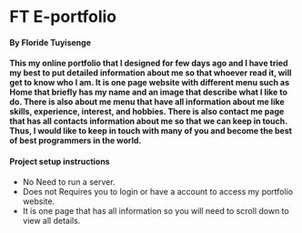 # FT E-portfolio
#### By Floride Tuyisenge
#### This my online portfolio that I designed for few days ago and I have tried my best to put detailed information about me so that whoever read it, will get to know who I am. It is one page website with different menu such as Home that briefly has my name and an image that describe what I like to do. There is also about me menu that have all information about me like skills, experience, interest, and hobbies. There is also contact me page that has all contacts information about me so that we can keep  in touch. Thus, I would like to keep in touch with many of you and become the best of best programmers in the world. 
#### Project setup instructions
* No Need to run a server.
* Does not Requires you to login or have a account to access my portfolio website.
* It is one page that has all information so you will need to scroll down to view all details.

